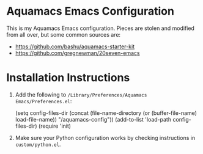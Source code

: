 # Aquamacs Emacs Configuration #

This is my Aquamacs Emacs configuration. Pieces are stolen and modified from all over, but some common sources are:

* https://github.com/bashu/aquamacs-starter-kit
* https://github.com/gregnewman/20seven-emacs

# Installation Instructions #

1. Add the following to `/Library/Preferences/Aquamacs Emacs/Preferences.el`:

    (setq config-files-dir (concat (file-name-directory
      (or (buffer-file-name) load-file-name)) "/aquamacs-config"))
    (add-to-list 'load-path config-files-dir)
    (require 'init)

2. Make sure your Python configuration works by checking instructions in `custom/python.el`.
